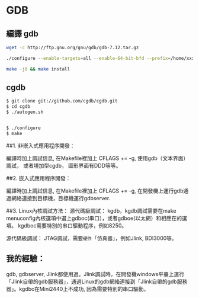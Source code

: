 # GDB

## 編譯 gdb 

```sh
wget -c http://ftp.gnu.org/gnu/gdb/gdb-7.12.tar.gz

./configure --enable-targets=all --enable-64-bit-bfd --prefix=/home/xxxx/.mybin/gdb-7.12

make -j8 && make install
```

## cgdb

```sh
$ git clone git://github.com/cgdb/cgdb.git
$ cd cgdb
$ ./autogen.sh


$ ./configure
$ make
```


##1. 非嵌入式應用程序開發：

編譯時加上調試信息, 在Makefile裡加上 CFLAGS += -g, 使用gdb（文本界面）調試， 或者境加型cgdb， 圖形界面有DDD等等。

##2. 嵌入式應用程序開發：

編譯時加上調試信息, 在Makefile裡加上 CFLAGS += -g, 在開發機上運行gdb通過網絡連接到目標機，目標機運行gdbserver.

##3. Linux內核調試方法：
源代碼級調試：
kgdb，kgdb調試需要在make menuconfig內核選項中選上gdboc(串口），或者gdboe(以太網）和相應在的選項。
kgdboc需要特別的串口驅動程序，例如8250。

源代碼級調試：
JTAG調試，需要`硬件`「仿真器」，例如Jlink, BDI3000等。


## 我的經驗：

gdb, gdbserver, Jlink都使用過。Jlink調試時，在開發機windows平臺上運行「Jlink自帶的gdb服務器」，通過Linux的gdb網絡連接到「Jlink自帶的gdb服務器」。kgdbc在Mini2440上不成功, 因為需要特別的串口驅動。
